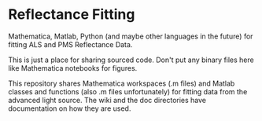 # Reflectance Fitting

Mathematica, Matlab, Python (and maybe other languages in the future) for fitting ALS and PMS Reflectance Data.

This is just a place for sharing sourced code. Don't put any binary files here like Mathematica notebooks for figures.

This repository shares Mathematica workspaces (.m files) and Matlab classes and functions (also .m files unfortunately) for fitting data from the advanced light source. The wiki
and the doc directories have documentation on how they are used.
